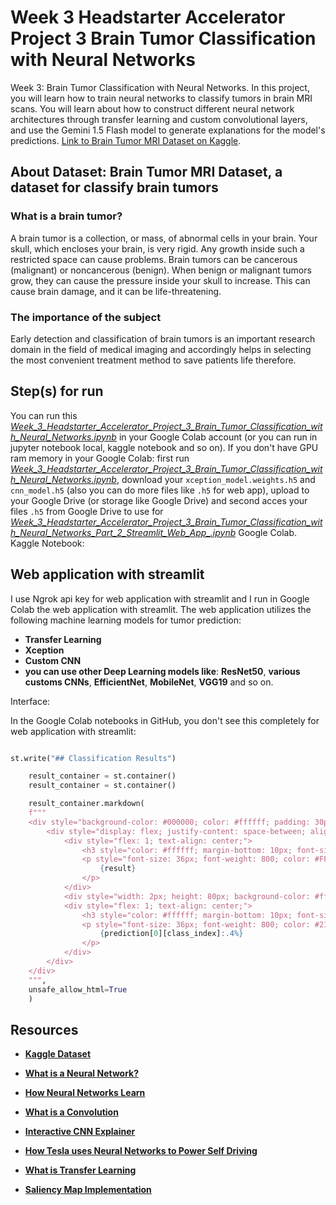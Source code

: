 # Week 3 Headstarter Accelerator Project 3 Brain Tumor Classification with Neural Networks
Week 3: Brain Tumor Classification with Neural Networks.
In this project, you will learn how to train neural networks to classify tumors in brain MRI scans. You will learn about how to construct different neural network architectures through transfer learning and custom convolutional layers, and use the Gemini 1.5 Flash model to generate explanations for the model's predictions.
[Link to Brain Tumor MRI Dataset on Kaggle](https://www.kaggle.com/datasets/masoudnickparvar/brain-tumor-mri-dataset).
## About Dataset: Brain Tumor MRI Dataset, a dataset for classify brain tumors
### What is a brain tumor?
A brain tumor is a collection, or mass, of abnormal cells in your brain. Your skull, which encloses your brain, is very rigid. Any growth inside such a restricted space can cause problems. Brain tumors can be cancerous (malignant) or noncancerous (benign). When benign or malignant tumors grow, they can cause the pressure inside your skull to increase. This can cause brain damage, and it can be life-threatening.
### The importance of the subject
Early detection and classification of brain tumors is an important research domain in the field of medical imaging and accordingly helps in selecting the most convenient treatment method to save patients life therefore.

## Step(s) for run
You can run this [*Week_3_Headstarter_Accelerator_Project_3_Brain_Tumor_Classification_with_Neural_Networks.ipynb*]() in your Google Colab account (or you can run in jupyter notebook local, kaggle notebook and so on).
If you don't have GPU ram memory in your Google Colab: first run [*Week_3_Headstarter_Accelerator_Project_3_Brain_Tumor_Classification_with_Neural_Networks.ipynb*](https://github.com/AslauAlexandru/Week-3-Headstarter-Accelerator-Project-3-Brain-Tumor-Classification-with-Neural-Networks/blob/main/Week_3_Headstarter_Accelerator_Project_3_Brain_Tumor_Classification_with_Neural_Networks.ipynb), download your ```xception_model.weights.h5``` and ```cnn_model.h5``` (also you can do more files like ```.h5``` for web app), upload to your Google Drive (or storage like Google Drive) and second acces your files ```.h5``` from Google Drive to use for [*Week_3_Headstarter_Accelerator_Project_3_Brain_Tumor_Classification_with_Neural_Networks_Part_2_Streamlit_Web_App_.ipynb*](https://github.com/AslauAlexandru/Week-3-Headstarter-Accelerator-Project-3-Brain-Tumor-Classification-with-Neural-Networks/blob/main/Week_3_Headstarter_Accelerator_Project_3_Brain_Tumor_Classification_with_Neural_Networks_Part_2_Streamlit_Web_App_.ipynb) Google Colab.
Kaggle Notebook: 

## Web application with streamlit
I use Ngrok api key for web application with streamlit and I run in Google Colab the web application with streamlit.
The web application utilizes the following machine learning models for tumor prediction:
- **Transfer Learning**
- **Xception**
- **Custom CNN**
- **you can use other Deep Learning models like**: **ResNet50**, **various customs CNNs**, **EfficientNet**, **MobileNet**, **VGG19** and so on.

Interface:

In the Google Colab notebooks in GitHub, you don't see this completely for web application with streamlit:

```python

st.write("## Classification Results")

    result_container = st.container()
    result_container = st.container()

    result_container.markdown(
    f"""
    <div style="background-color: #000000; color: #ffffff; padding: 30px; border-radius: 15px;">
        <div style="display: flex; justify-content: space-between; align-items: center;">
            <div style="flex: 1; text-align: center;">
                <h3 style="color: #ffffff; margin-bottom: 10px; font-size: 20px;">Prediction</h3>
                <p style="font-size: 36px; font-weight: 800; color: #FF0000; margin: 0;">
                    {result}
                </p>
            </div>
            <div style="width: 2px; height: 80px; background-color: #ffffff; margin: 0 20px;"></div>
            <div style="flex: 1; text-align: center;">
                <h3 style="color: #ffffff; margin-bottom: 10px; font-size: 20px;">Confidence</h3>
                <p style="font-size: 36px; font-weight: 800; color: #2196F3; margin: 0;">
                    {prediction[0][class_index]:.4%}
                </p>
            </div>
        </div>
    </div>
    """,
    unsafe_allow_html=True
    )

```

## Resources

- [**Kaggle Dataset**](https://www.kaggle.com/datasets/masoudnickparvar/brain-tumor-mri-dataset)

- [**What is a Neural Network?**](https://www.youtube.com/watch?v=aircAruvnKk)

- [**How Neural Networks Learn**](https://www.youtube.com/watch?v=IHZwWFHWa-w)

- [**What is a Convolution**](https://www.youtube.com/watch?v=KuXjwB4LzSA)

- [**Interactive CNN Explainer**](https://poloclub.github.io/cnn-explainer/)

- [**How Tesla uses Neural Networks to Power Self Driving**](https://www.youtube.com/watch?v=FnFksQo-yEY)

- [**What is Transfer Learning**](https://builtin.com/data-science/transfer-learning)

- [**Saliency Map Implementation**](https://medium.com/@bijil.subhash/explainable-ai-saliency-maps-89098e230100)









